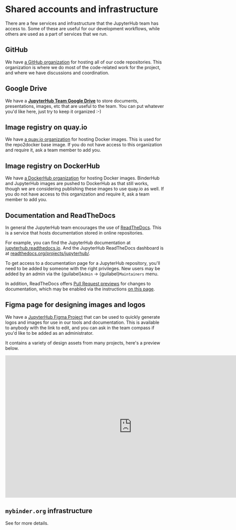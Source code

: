 # Shared accounts and infrastructure

There are a few services and infrastructure that the JupyterHub team has access to.
Some of these are useful for our development workflows, while others are used as a part of services that we run.

## GitHub

We have [a GitHub organization](https://github.com/jupyterhub/) for hosting all of our code repositories.
This organization is where we do most of the code-related work for the project, and where we have discussions and coordination.

## Google Drive

We have a [**JupyterHub Team Google Drive**](https://drive.google.com/drive/u/1/folders/0B8VZ4vaOYWZ3X29KTzZSemlNSG8) to store documents, presentations, images, etc that are useful to the team.
You can put whatever you'd like here, just try to keep it organized :-)

## Image registry on quay.io

We have [a quay.io organization](https://quay.io/organization/jupyterhub) for hosting Docker images.
This is used for the repo2docker base image.
If you do not have access to this organization and require it, ask a team member to add you.

## Image registry on DockerHub

We have [a DockerHub organization](https://hub.docker.com/r/jupyterhub/jupyterhub/) for hosting Docker images.
BinderHub and JupyterHub images are pushed to DockerHub as that still works, though we are considering publishing these images to use quay.io as well.
If you do not have access to this organization and require it, ask a team member to add you.

## Documentation and ReadTheDocs

In general the JupyterHub team encourages the use of [ReadTheDocs](https://readthedocs.org).
This is a service that hosts documentation stored in online repositories.

For example, you can find the JupyterHub documentation at [jupyterhub.readthedocs.io](https://jupyterhub.readthedocs.io).
And the JupyterHub ReadTheDocs dashboard is at [readthedocs.org/projects/jupyterhub/](https://readthedocs.org/projects/jupyterhub/).

To get access to a documentation page for a JupyterHub repository, you'll need to be added by someone with the right privileges.
New users may be added by an admin via the {guilabel}`Admin` -> {guilabel}`Maintainers` menu.

In addition, ReadTheDocs offers [Pull Request previews](https://docs.readthedocs.io/en/stable/pull-requests.html) for changes to documentation, which may be enabled via the instructions [on this page](https://docs.readthedocs.io/en/stable/pull-requests.html).

## Figma page for designing images and logos

We have a [JupyterHub Figma Project](https://www.figma.com/file/20E31Z8TV1HLvDPn3ckTRR/Jupyter-Design-Assets?node-id=0%3A1) that can be used to quickly generate logos and images for use in our tools and documentation.
This is available to anybody with the link to edit, and you can ask in the team compass if you'd like to be added as an administrator.

It contains a variety of design assets from many projects, here's a preview below.

<iframe style="border: 1px solid rgba(0, 0, 0, 0.1);" width="800" height="450" src="https://www.figma.com/embed?embed_host=share&url=https%3A%2F%2Fwww.figma.com%2Ffile%2F20E31Z8TV1HLvDPn3ckTRR%2FJupyter-Design-Assets%3Fnode-id%3D0%253A1" allowfullscreen></iframe>

## `mybinder.org` infrastructure

See [](binder-infrastructure.md) for more details.
